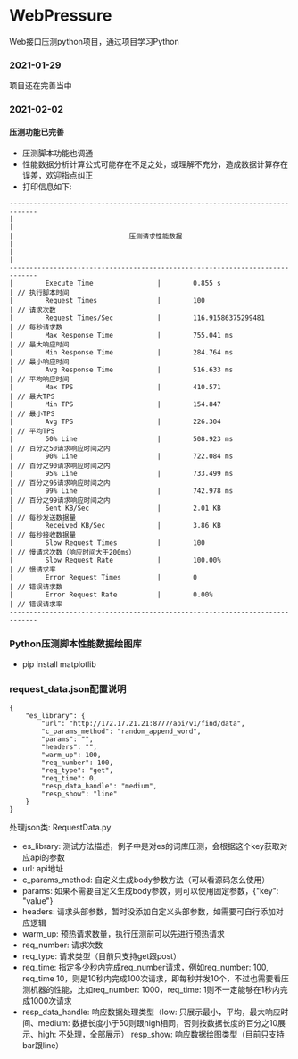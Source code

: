 # WebPressure
Web接口压测python项目，通过项目学习Python

### 2021-01-29
项目还在完善当中

### 2021-02-02
#### 压测功能已完善
* 压测脚本功能也调通
* 性能数据分析计算公式可能存在不足之处，或理解不充分，造成数据计算存在误差，欢迎指点纠正
* 打印信息如下:
```
-----------------------------------------------------------------------------
|                                                                           |
|                             压测请求性能数据                                 |
|                                                                           |
-----------------------------------------------------------------------------
|        Execute Time                |        0.855 s                       | // 执行脚本时间
|        Request Times               |        100                           | // 请求次数
|        Request Times/Sec           |        116.91586375299481            | // 每秒请求数
|        Max Response Time           |        755.041 ms                    | // 最大响应时间
|        Min Response Time           |        284.764 ms                    | // 最小响应时间
|        Avg Response Time           |        516.633 ms                    | // 平均响应时间
|        Max TPS                     |        410.571                       | // 最大TPS
|        Min TPS                     |        154.847                       | // 最小TPS
|        Avg TPS                     |        226.304                       | // 平均TPS
|        50% Line                    |        508.923 ms                    | // 百分之50请求响应时间之内
|        90% Line                    |        722.084 ms                    | // 百分之90请求响应时间之内
|        95% Line                    |        733.499 ms                    | // 百分之95请求响应时间之内
|        99% Line                    |        742.978 ms                    | // 百分之99请求响应时间之内
|        Sent KB/Sec                 |        2.01 KB                       | // 每秒发送数据量
|        Received KB/Sec             |        3.86 KB                       | // 每秒接收数据量
|        Slow Request Times          |        100                           | // 慢请求次数（响应时间大于200ms）
|        Slow Request Rate           |        100.00%                       | // 慢请求率
|        Error Request Times         |        0                             | // 错误请求数
|        Error Request Rate          |        0.00%                         | // 错误请求率
-----------------------------------------------------------------------------
```

### Python压测脚本性能数据绘图库
* pip install matplotlib

### request_data.json配置说明
```
{
    "es_library": {
        "url": "http://172.17.21.21:8777/api/v1/find/data",
        "c_params_method": "random_append_word",
        "params": "",
        "headers": "",
        "warm_up": 100,
        "req_number": 100,
        "req_type": "get",
        "req_time": 0,
        "resp_data_handle": "medium",
        "resp_show": "line"
    }
}
```
处理json类: RequestData.py
* es_library: 测试方法描述，例子中是对es的词库压测，会根据这个key获取对应api的参数
* url: api地址
* c_params_method: 自定义生成body参数方法（可以看源码怎么使用）
* params: 如果不需要自定义生成body参数，则可以使用固定参数，{"key": "value"}
* headers: 请求头部参数，暂时没添加自定义头部参数，如需要可自行添加对应逻辑
* warm_up: 预热请求数量，执行压测前可以先进行预热请求
* req_number: 请求次数
* req_type: 请求类型（目前只支持get跟post）
* req_time: 指定多少秒内完成req_number请求，例如req_number: 100, req_time 10，则是10秒内完成100次请求，即每秒并发10个，不过也需要看压测机器的性能，比如req_number: 1000，req_time: 1则不一定能够在1秒内完成1000次请求
* resp_data_handle: 响应数据处理类型（low: 只展示最小，平均，最大响应时间、medium: 数据长度小于50则跟high相同，否则按数据长度的百分之10展示、high: 不处理，全部展示）
resp_show: 响应数据绘图类型（目前只支持bar跟line）
